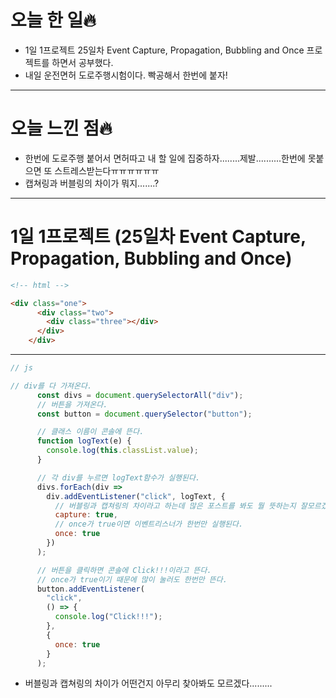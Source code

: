# 오늘 한 일🔥

- 1일 1프로젝트 25일차 Event Capture, Propagation, Bubbling and Once 프로젝트를 하면서 공부했다.
- 내일 운전면허 도로주행시험이다. 빡공해서 한번에 붙자!

---

# 오늘 느낀 점🔥

- 한번에 도로주행 붙어서 면허따고 내 할 일에 집중하자........제발..........한번에 못붙으면 또 스트레스받는다ㅠㅠㅠㅠㅠㅠ
- 캡쳐링과 버블링의 차이가 뭐지.......?

---

# 1일 1프로젝트 (25일차 Event Capture, Propagation, Bubbling and Once)

```html
<!-- html -->

<div class="one">
      <div class="two">
        <div class="three"></div>
      </div>
    </div>
```

---

```jsx
// js

// div를 다 가져온다.
      const divs = document.querySelectorAll("div");
      // 버튼을 가져온다.
      const button = document.querySelector("button");

      // 클래스 이름이 콘솔에 뜬다.
      function logText(e) {
        console.log(this.classList.value);
      }

      // 각 div를 누르면 logText함수가 실행된다.
      divs.forEach(div =>
        div.addEventListener("click", logText, {
          // 버블링과 캡쳐링의 차이라고 하는데 많은 포스트를 봐도 뭘 뜻하는지 잘모르겠다.
          capture: true,
          // once가 true이면 이벤트리스너가 한번만 실행된다.
          once: true
        })
      );

      // 버튼을 클릭하면 콘솔에 Click!!!이라고 뜬다.
      // once가 true이기 때문에 많이 눌러도 한번만 뜬다.
      button.addEventListener(
        "click",
        () => {
          console.log("Click!!!");
        },
        {
          once: true
        }
      );
```

- 버블링과 캡쳐링의 차이가 어떤건지 아무리 찾아봐도 모르겠다.........
